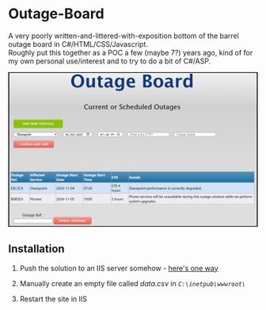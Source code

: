 # Outage-Board
A very poorly written-and-littered-with-exposition bottom of the barrel outage board in C#/HTML/CSS/Javascript.  
Roughly put this together as a POC a few (maybe 7?) years ago, kind of for my own personal use/interest and to try to do a bit of C#/ASP.

![Screenshot](/assets/images/screenshot.png "fisher price outageboard")

## Installation
1) Push the solution to an IIS server somehow - [here's one way ](https://learn.microsoft.com/en-us/aspnet/web-forms/overview/deployment/visual-studio-web-deployment/deploying-to-iis)

2) Manually create an empty file called *data.csv* in *`C:\inetpub\wwwroot\`*

3) Restart the site in IIS
